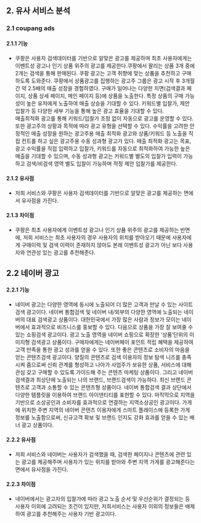 ## 2. 유사 서비스 분석

### 2.1 coupang ads

 #### 2.1.1 기능
  * 쿠팡은 사용자 검색데이터를 기반으로 알맞은 광고를 제공하며 최초 사용자에게는 이벤트성 광고나 인기 상품 위주의 광고를 제공한다.쿠팡에서 팔리는 상품 3개 중에 2개는 검색을 통해 판매된다. 쿠팡 광고는 고객 취향에 맞는 상품을 추천하고 구매하도록 도와준다. 쿠팡에서 상품광고를 집행하는 광고주 그룹은 광고 시작 후 3개월간 약 2.5배의 매출 성장을 경험하였다. 구매가 일어나는 다양한 지면(검색결과 페이지, 상품 상세 페이지, 메인 페이지 등)에 상품을 노출한다. 특정 상품의 구매 가능성이 높은 유저에게 노출하여 매출 상승을 기대할 수 있다. 키워드별 입찰가, 제안 입찰가 등 다양한 세부 기능을 통해 높은 광고 효율을 기대할 수 있다.   
매출최적화 광고를 통해 키워드/입찰가 조정 없이 자동으로 광고를 운영할 수 있다. 또한 광고주의 상황과 목적에 따라 광고 유형을 선택할 수 있다. 수익률을 고려한 안정적인 매출 성장을 원하는 광고주용 매출 최적화 광고와 상품/키워드 등 노출을 직접 컨트롤 하고 싶은 광고주용 수동 성과형 광고가 있다. 매출 최적화 광고는 목표, 광고 수익률을 직접 입력하고 입찰가, 키워드를 자동으로 최적화하여 가능한 높은 매출을 기대할 수 있으며, 수동 성과형 광고는 키워드별 별도의 입찰가 입력이 가능하고 검색/비검색 영역 별도 입찰이 가능하며 적정 제안 입찰가를 제공한다.

#### 2.1.2 유사점
 * 저희 서비스와 쿠팡은 사용자 검색데이터를 기반으로 알맞은 광고를 제공하는 면에서 유사점을 가진다.

#### 2.1.3 차이점
 * 쿠팡은 최초 사용자에게 이벤트성 광고나 인기 상품 위주의 광고를 제공하는 반면에, 저희 서비스는 최초 사용자의 경우 사용자의 위치를 받아오기 때문에 사용자에게 구매이력 및 검색 이력이 존재하지 않아도 본래 이벤트성 광고가 아닌 보다 사용자와 연관성 있는 광고를 추천해준다.

2.2 네이버 광고
-----------------

#### 2.2.1 기능
 * 네이버 광고는 다양한 영역에 동시에 노출되어 더 많은 고객과 만날 수 있는 사이트검색 광고이다. 네이버 통합검색 및 네이버 내/외부의 다양한 영역에 노출되는 네이버의 대표 검색광고 상품이다. 대한민국에서 가장 많은 사람과 정보가 모이는 네이버에서 효과적으로 비즈니스를 홍보할 수 있다. 다음으로 상품을 가장 잘 보여줄 수 있는 쇼핑검색 광고이다. 광고 노출 영역을 네이버 쇼핑으로 확장한 ‘상품’단위의 이미지형 검색광고 상품이다. 구매자에게는 네이버페이 포인트 적립 혜택을 제공하여 고객 만족을 통한 광고 성과를 얻을 수 있다. 또한 좋은 콘텐츠로 소비자의 마음을 얻는 콘텐츠검색 광고이다. 양질의 콘텐츠로 검색 이용자의 정보 탐색 니즈를 충족시켜 줌으로써 신뢰 관계를 형성하고 나아가 사업주가 보유한 상품, 서비스에 대해 관심 갖고 구매할 수 있도록 가이드해 주는 콘텐츠 마케팅 상품이다. 그리고 네이버 검색결과 최상단에 노출되는 나의 브랜드, 브랜드검색이 가능하다. 최신 브랜드 콘텐츠로 고객과 소통할 수 있는 콘텐츠형 상품이다. 네이버 통합검색 결과 상단에서 다양한 템플릿을 이용하여 브랜드 아이덴티티를 표현할 수 있다. 마직막으로 지역을 기반으로 소상공인과 소비자를 효과적으로 연결하는 지역소상공인 광고이다. 가게에 위치한 주변 지역의 네이버 콘텐츠 이용자에게 스마트 플레이스에 등록한 가게 정보를 노출함으로써, 신규고객 확보 및 브랜드 인지도 강화 효과를 얻을 수 있는 배너 광고 상품이다. 

#### 2.2.2 유사점
 * 저희 서비스와 네이버는 사용자가 검색했을 때, 검색한 페이지나 콘텐츠에 관련 있는 광고를 제공해주며 사용자가 있는 위치를 받아와 주변 지역 가게를 광고해준다는 면에서 유사점을 가진다.

#### 2.2.3 차이점
 * 네이버에서는 광고자의 입찰가에 따라 광고 노출 순서 및 우선순위가 결정되는 등 사용자 이외에 고려되는 조건이 있지만, 저희서비스는 사용자 이외의 정보들은 배제하여 광고를 추천해주는 사용자 기반 광고이다.


